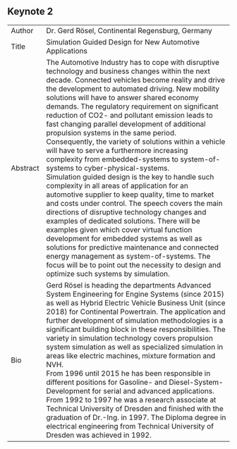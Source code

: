 <h2>Keynote 2</h2>

<table>
<tr><td>Author</td><td>Dr. Gerd R&ouml;sel, Continental Regensburg, Germany</td></tr>
<tr><td>Title </td><td>Simulation Guided Design for New Automotive Applications</td></tr>
<tr><td>Abstract</td><td>The Automotive Industry has to cope with disruptive technology and business changes within the next decade.
  Connected vehicles become reality and drive the development to automated driving.
  New mobility solutions will have to answer shared economy demands.
  The regulatory requirement on significant reduction of CO2- and pollutant emission leads to fast changing parallel development of additional propulsion systems in the same period.
  Consequently, the variety of solutions within a vehicle will have to serve a furthermore increasing complexity from embedded-systems to system-of-systems to cyber-physical-systems.<br>
  Simulation guided design is the key to handle such complexity in all areas of application for an automotive supplier to keep quality, time to market and costs under control.
  The speech covers the main directions of disruptive technology changes and examples of dedicated solutions.
  There will be examples given which cover virtual function development for embedded systems
  as well as solutions for predictive maintenance and connected energy management as system-of-systems.
  The focus will be to point out the necessity to design and optimize such systems by simulation.</td></tr>
<tr><td>Bio</td><td>Gerd R&ouml;sel is heading the departments Advanced System Engineering for Engine Systems (since 2015)
  as well as Hybrid Electric Vehicle Business Unit (since 2018) for Continental Powertrain.
  The application and further development of simulation methodologies is a significant building block in these responsibilities.
  The variety in simulation technology covers propulsion system simulation as well as specialized simulation in areas like electric machines, mixture formation and NVH.<br>
  From 1996 until 2015 he has been responsible in different positions for Gasoline- and Diesel-System-Development for serial and advanced applications.
  From 1992 to 1997 he was a research associate at Technical University of Dresden and finished with the graduation of Dr.-Ing. in 1997.
  The Diploma degree in electrical engineering from Technical University of Dresden was achieved in 1992.</td></tr>
</table>
